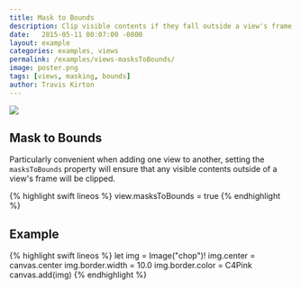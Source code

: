 ```yaml
---
title: Mask to Bounds
description: Clip visible contents if they fall outside a view's frame.
date:   2015-05-11 00:07:00 -0800
layout: example
categories: examples, views
permalink: /examples/views-masksToBounds/
image: poster.png
tags: [views, masking, bounds]
author: Travis Kirton
---
```

![](masksToBounds.png)

## Mask to Bounds
Particularly convenient when adding one view to another, setting the `masksToBounds` property will ensure that any visible contents outside of a view's frame will be clipped.

{% highlight swift lineos %}
view.masksToBounds = true
{% endhighlight %}

## Example
{% highlight swift lineos %}
let img = Image("chop")!
img.center = canvas.center
img.border.width = 10.0
img.border.color = C4Pink
canvas.add(img)
{% endhighlight %}
